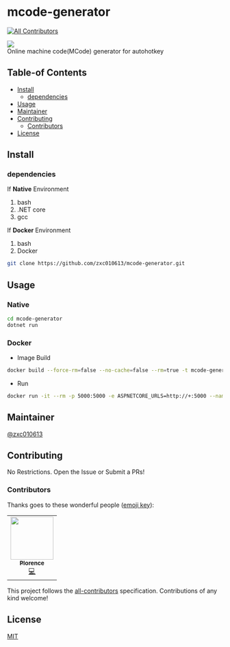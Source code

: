 # mcode-generator
<!-- ALL-CONTRIBUTORS-BADGE:START - Do not remove or modify this section -->
[![All Contributors](https://img.shields.io/badge/all_contributors-1-orange.svg?style=flat-square)](#contributors-)
<!-- ALL-CONTRIBUTORS-BADGE:END -->
[![](https://img.shields.io/badge/readme%20style-standard-green)](https://github.com/RichardLitt/standard-readme)  
Online machine code(MCode) generator for autohotkey

## Table-of Contents
- [Install](#Install)
    - [dependencies](#dependencies)
- [Usage](#Usage)
- [Maintainer](#Maintainer)
- [Contributing](#Contributing)
    - [Contributors](#Contributors)
- [License](#License)

## Install

### dependencies
If __Native__ Environment
1. bash
2. .NET core
3. gcc

If __Docker__ Environment
1. bash
2. Docker

```bash
git clone https://github.com/zxc010613/mcode-generator.git
```
## Usage

### Native
```bash
cd mcode-generator
dotnet run
```

### Docker
- Image Build
```bash
docker build --force-rm=false --no-cache=false --rm=true -t mcode-generator:latest .
```
- Run
```bash
docker run -it --rm -p 5000:5000 -e ASPNETCORE_URLS=http://+:5000 --name mcode-generator1 mcode-generator:latest
```
## Maintainer
[@zxc010613](https://github.com/zxc010613)

## Contributing
No Restrictions. Open the Issue or Submit a PRs!  

### Contributors
Thanks goes to these wonderful people ([emoji key](https://allcontributors.org/docs/en/emoji-key)):  
<!-- ALL-CONTRIBUTORS-LIST:START - Do not remove or modify this section -->
<!-- prettier-ignore-start -->
<!-- markdownlint-disable -->
<table>
  <tr>
    <td align="center"><a href="http://plorence.kr/"><img src="https://avatars3.githubusercontent.com/u/29756197?v=4" width="100px;" alt=""/><br /><sub><b>Plorence</b></sub></a><br /><a href="https://github.com/zxc010613/mcode-generator/commits?author=zxc010613" title="Code">💻</a></td>
  </tr>
</table>

<!-- markdownlint-enable -->
<!-- prettier-ignore-end -->
<!-- ALL-CONTRIBUTORS-LIST:END -->
This project follows the [all-contributors](https://github.com/all-contributors/all-contributors) specification. Contributions of any kind welcome!
## License
[MIT](./LICENSE)
